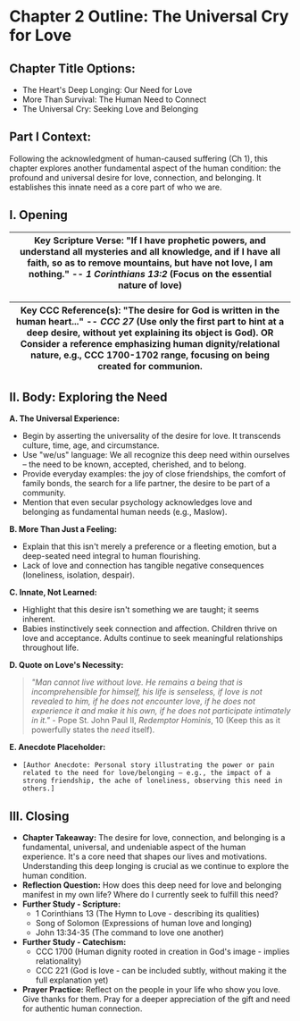 # Chapter 2 Outline: The Universal Cry for Love

## Chapter Title Options:

*   The Heart's Deep Longing: Our Need for Love
*   More Than Survival: The Human Need to Connect
*   The Universal Cry: Seeking Love and Belonging

## Part I Context:

Following the acknowledgment of human-caused suffering (Ch 1), this chapter explores another fundamental aspect of the human condition: the profound and universal desire for love, connection, and belonging. It establishes this innate need as a core part of who we are.

## I. Opening

| **Key Scripture Verse**: "If I have prophetic powers, and understand all mysteries and all knowledge, and if I have all faith, so as to remove mountains, but have not love, I am nothing." -- _1 Corinthians 13:2_ (Focus on the essential nature of love) |
| --- |

| **Key CCC Reference(s)**: "The desire for God is written in the human heart..." -- _CCC 27_ (Use only the first part to hint at a deep desire, without yet explaining its object is God). OR Consider a reference emphasizing human dignity/relational nature, e.g., CCC 1700-1702 range, focusing on being created for communion. |
| --- |

## II. Body: Exploring the Need

**A. The Universal Experience:**

*   Begin by asserting the universality of the desire for love. It transcends culture, time, age, and circumstance.
*   Use "we/us" language: We all recognize this deep need within ourselves – the need to be known, accepted, cherished, and to belong.
*   Provide everyday examples: the joy of close friendships, the comfort of family bonds, the search for a life partner, the desire to be part of a community.
*   Mention that even secular psychology acknowledges love and belonging as fundamental human needs (e.g., Maslow).

**B. More Than Just a Feeling:**

*   Explain that this isn't merely a preference or a fleeting emotion, but a deep-seated need integral to human flourishing.
*   Lack of love and connection has tangible negative consequences (loneliness, isolation, despair).

**C. Innate, Not Learned:**

*   Highlight that this desire isn't something we are taught; it seems inherent.
*   Babies instinctively seek connection and affection. Children thrive on love and acceptance. Adults continue to seek meaningful relationships throughout life.

**D. Quote on Love's Necessity:**

> _"Man cannot live without love. He remains a being that is incomprehensible for himself, his life is senseless, if love is not revealed to him, if he does not encounter love, if he does not experience it and make it his own, if he does not participate intimately in it."_ - Pope St. John Paul II, _Redemptor Hominis_, 10 (Keep this as it powerfully states the _need_ itself).

**E. Anecdote Placeholder:**

*   `[Author Anecdote: Personal story illustrating the power or pain related to the need for love/belonging – e.g., the impact of a strong friendship, the ache of loneliness, observing this need in others.]`

## III. Closing

*   **Chapter Takeaway:** The desire for love, connection, and belonging is a fundamental, universal, and undeniable aspect of the human experience. It's a core need that shapes our lives and motivations. Understanding this deep longing is crucial as we continue to explore the human condition.
*   **Reflection Question:** How does this deep need for love and belonging manifest in my own life? Where do I currently seek to fulfill this need?
*   **Further Study - Scripture:**
    *   1 Corinthians 13 (The Hymn to Love - describing its qualities)
    *   Song of Solomon (Expressions of human love and longing)
    *   John 13:34-35 (The command to love one another)
*   **Further Study - Catechism:**
    *   CCC 1700 (Human dignity rooted in creation in God's image - implies relationality)
    *   CCC 221 (God is love - can be included subtly, without making it the full explanation yet)
*   **Prayer Practice:** Reflect on the people in your life who show you love. Give thanks for them. Pray for a deeper appreciation of the gift and need for authentic human connection.
